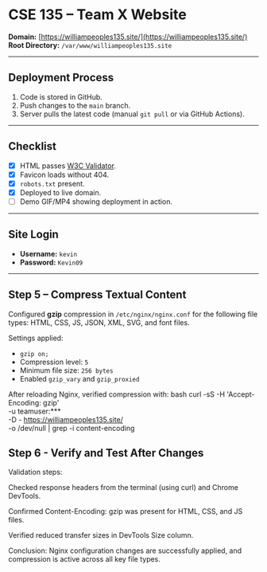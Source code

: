 # CSE 135 – Team X Website

**Domain:** [https://williampeoples135.site/](https://williampeoples135.site/)  
**Root Directory:** `/var/www/williampeoples135.site`

---

## Deployment Process
1. Code is stored in GitHub.
2. Push changes to the `main` branch.
3. Server pulls the latest code (manual `git pull` or via GitHub Actions).

---

## Checklist
- [x] HTML passes [W3C Validator](https://validator.w3.org/nu/).
- [x] Favicon loads without 404.
- [x] `robots.txt` present.
- [x] Deployed to live domain.
- [ ] Demo GIF/MP4 showing deployment in action.

---

## Site Login
- **Username:** `kevin`  
- **Password:** `Kevin09`

---

## Step 5 – Compress Textual Content
Configured **gzip** compression in `/etc/nginx/nginx.conf` for the following file types: HTML, CSS, JS, JSON, XML, SVG, and font files.  

Settings applied:
- `gzip on;`
- Compression level: `5`
- Minimum file size: `256 bytes`
- Enabled `gzip_vary` and `gzip_proxied`

After reloading Nginx, verified compression with:
bash
curl -sS -H 'Accept-Encoding: gzip' \
     -u teamuser:*** \
     -D - https://williampeoples135.site/ \
     -o /dev/null | grep -i content-encoding

## Step 6 - Verify and Test After Changes
Validation steps:

Checked response headers from the terminal (using curl) and Chrome DevTools.

Confirmed Content-Encoding: gzip was present for HTML, CSS, and JS files.

Verified reduced transfer sizes in DevTools Size column.

Conclusion:
Nginx configuration changes are successfully applied, and compression is active across all key file types.



